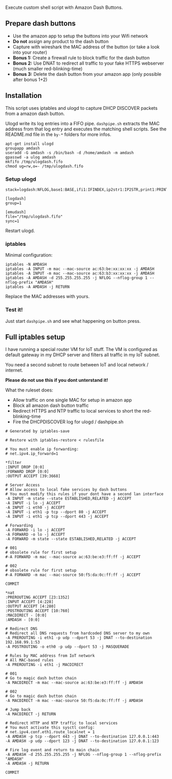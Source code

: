 Execute custom shell script with Amazon Dash Buttons.

## Prepare dash buttons

- Use the amazon app to setup the buttons into your Wifi network
- **Do not** assign any product to the dash button
- Capture with wireshark the MAC address of the button (or take a look into your router)
- **Bonus 1:** Create a firewall rule to block traffic for the dash button
- **Bonus 2:** Use DNAT to redirect all traffic to your fake HTTPS webserver (much smaller red-blinking-time)
- **Bonus 3:** Delete the dash button from your amazon app (only possible after bonus 1+2)

## Installation

This script uses iptables and ulogd to capture DHCP DISCOVER packets from a amazon dash button.

Ulogd write its log entries into a FIFO pipe. `dashpipe.sh` extracts the MAC address from that log entry and executes the matching shell scripts. See the README.md file in the `by-*` folders for more infos.

```
apt-get install ulogd
groupapp amdash
useradd -G amdash -s /bin/bash -d /home/amdash -m amdash
gpasswd -a ulog amdash
mkfifo /tmp/ulogdash.fifo
chmod ug=rw,o=- /tmp/ulogdash.fifo
```

### Setup ulogd

```
stack=logdash:NFLOG,base1:BASE,ifi1:IFINDEX,ip2str1:IP2STR,print1:PRINTPKT,emudash:LOGEMU

[logdash]
group=1

[emudash]
file="/tmp/ulogdash.fifo"
sync=1
```

Restart ulogd.

### iptables

Minimal configuration:

```
iptables -N AMDASH
iptables -A INPUT -m mac --mac-source ac:63:be:xx:xx:xx -j AMDASH
iptables -A INPUT -m mac --mac-source ac:63:b3:xx:xx:xx -j AMDASH
iptables -A AMDASH -d 255.255.255.255 -j NFLOG --nflog-group 1 --nflog-prefix "AMDASH"
iptables -A AMDASH -j RETURN
```

Replace the MAC addresses with yours.

### Test it!

Just start `dashpipe.sh` and see what happening on button press.

## Full iptables setup

I have running a special router VM for IoT stuff. The VM is configured as default gateway
in my DHCP server and filters all traffic in my IoT subnet.

You need a second subnet to route between IoT and local network / internet.

**Please do not use this if you dont unterstand it!**

What the ruleset does:

- Allow traffic on one single MAC for setup in amazon app
- Block all amazon dash button traffic
- Redirect HTTPS and NTP traffic to local services to short the red-blinking-time
- Fire the DHCPDISCOVER log for ulogd / dashpipe.sh

```
# Generated by iptables-save

# Restore with iptables-restore < rulesfile

# You must enable ip forwarding:
# net.ipv4.ip_forward=1

*filter
:INPUT DROP [0:0]
:FORWARD DROP [0:0]
:OUTPUT ACCEPT [39:3668]

# Server Access
# Allow access to local fake services by dash buttons
# You must modify this rules if your dont have a second lan interface
-A INPUT -m state --state ESTABLISHED,RELATED -j ACCEPT
-A INPUT -i lo -j ACCEPT
-A INPUT -i eth0 -j ACCEPT
-A INPUT -i eth1 -p tcp --dport 80 -j ACCEPT
-A INPUT -i eth1 -p tcp --dport 443 -j ACCEPT

# Forwarding
-A FORWARD -i lo -j ACCEPT
-A FORWARD -o lo -j ACCEPT
-A FORWARD -m state --state ESTABLISHED,RELATED -j ACCEPT

# 001
# obsolete rule for first setup
#-A FORWARD -m mac --mac-source ac:63:be:e3:ff:ff -j ACCEPT

# 002
# obsolete rule for first setup
#-A FORWARD -m mac --mac-source 50:f5:da:0c:ff:ff -j ACCEPT

COMMIT

*nat
:PREROUTING ACCEPT [23:1352]
:INPUT ACCEPT [4:228]
:OUTPUT ACCEPT [4:280]
:POSTROUTING ACCEPT [10:760]
:MACDIRECT - [0:0]
:AMDASH - [0:0]

# Redirect DNS
# Redirect all DNS requests from hardcoded DNS server to my own
-A PREROUTING -i eth1 -p udp --dport 53 -j DNAT --to-destination 192.168.99.1:53
-A POSTROUTING -o eth0 -p udp --dport 53 -j MASQUERADE

# Rules by MAC address from IoT network
# All MAC-based rules
-A PREROUTING -i eth1 -j MACDIRECT

# 001
# Go to magic dash button chain
-A MACDIRECT -m mac --mac-source ac:63:be:e3:ff:ff -j AMDASH

# 002
# Go to magic dash button chain
-A MACDIRECT -m mac --mac-source 50:f5:da:0c:ff:ff -j AMDASH

# Jump back
-A MACDIRECT -j RETURN

# Redirect HTTP and NTP traffic to local services
# You must activate this sysctl config:
# net.ipv4.conf.eth1.route_localnet = 1
-A AMDASH -p tcp --dport 443 -j DNAT --to-destination 127.0.0.1:443
-A AMDASH -p udp --dport 123 -j DNAT --to-destination 127.0.0.1:123

# Fire log event and return to main chain
-A AMDASH -d 255.255.255.255 -j NFLOG --nflog-group 1 --nflog-prefix "AMDASH"
-A AMDASH -j RETURN

COMMIT
```

